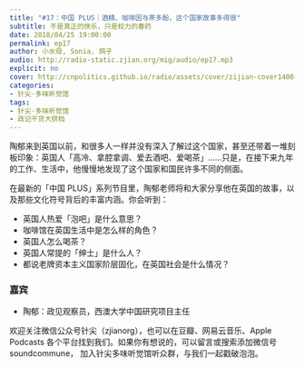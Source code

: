 ```yaml
---
title: "#17：中国 PLUS｜酒精、咖啡因与茶多酚，这个国家故事多得很"
subtitle: 不是真正的快乐，只是权力的春药
date: 2018/04/25 19:00:00
permalink: ep17
author: 小水母, Sonia, 鸽子
audio: http://radio-static.zjian.org/mig/audio/ep17.mp3
explicit: no
cover: http://cnpolitics.github.io/radio/assets/cover/zijian-cover1400-v1.0.jpg
categories:
- 针尖·多味听觉馆
tags:
- 针尖·多味听觉馆
- 政记干货大排档
---
```


陶郁来到英国以前，和很多人一样并没有深入了解过这个国家，甚至还带着一堆刻板印象：英国人「高冷、拿腔拿调、爱去酒吧、爱喝茶」……只是，在接下来九年的工作、生活中，他慢慢地发现了这个国家和国民许多不同的侧面。

在最新的「中国 PLUS」系列节目里，陶郁老师将和大家分享他在英国的故事，以及那些文化符号背后的丰富内涵。你会听到：

- 英国人热爱「泡吧」是什么意思？
- 咖啡馆在英国生活中是怎么样的角色？
- 英国人怎么喝茶？
- 英国人常提的「绅士」是什么人？
- 都说老牌资本主义国家阶层固化，在英国社会是什么情况？

### 嘉宾
- 陶郁：政见观察员，西澳大学中国研究项目主任

欢迎关注微信公众号针尖（zjianorg），也可以在豆瓣、网易云音乐、Apple Podcasts 各个平台找到我们。如果你有想说的，可以留言或搜索添加微信号 soundcommune， 加入针尖多味听觉馆听众群，与我们一起戳破泡泡。
